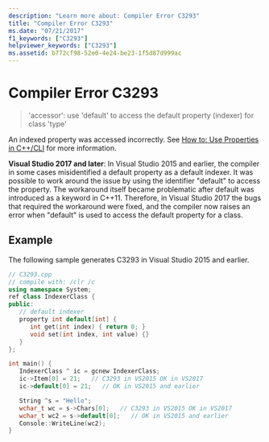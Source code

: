 ```yaml
---
description: "Learn more about: Compiler Error C3293"
title: "Compiler Error C3293"
ms.date: "07/21/2017"
f1_keywords: ["C3293"]
helpviewer_keywords: ["C3293"]
ms.assetid: b772cf98-52e0-4e24-be23-1f5d87d999ac
---
```

# Compiler Error C3293

> 'accessor': use 'default' to access the default property (indexer) for class 'type'

An indexed property was accessed incorrectly.  See [How to: Use Properties in C++/CLI](../../dotnet/how-to-use-properties-in-cpp-cli.md) for more information.

**Visual Studio 2017 and later**: In Visual Studio 2015 and earlier, the compiler in some cases misidentified a default property as a default indexer. It was possible to work around the issue by using the identifier "default" to access the property. The workaround itself became problematic after default was introduced as a keyword in C++11. Therefore, in Visual Studio 2017 the bugs that required the workaround were fixed, and the compiler now raises an error when "default" is used to access the default property for a class.

## Example

The following sample generates C3293 in Visual Studio 2015 and earlier.

```cpp
// C3293.cpp
// compile with: /clr /c
using namespace System;
ref class IndexerClass {
public:
   // default indexer
   property int default[int] {
      int get(int index) { return 0; }
      void set(int index, int value) {}
   }
};

int main() {
   IndexerClass ^ ic = gcnew IndexerClass;
   ic->Item[0] = 21;   // C3293 in VS2015 OK in VS2017
   ic->default[0] = 21;   // OK in VS2015 and earlier

   String ^s = "Hello";
   wchar_t wc = s->Chars[0];   // C3293 in VS2015 OK in VS2017
   wchar_t wc2 = s->default[0];   // OK in VS2015 and earlier
   Console::WriteLine(wc2);
}
```
